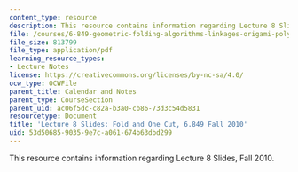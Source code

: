 ```yaml
---
content_type: resource
description: This resource contains information regarding Lecture 8 Slides, Fall 2010.
file: /courses/6-849-geometric-folding-algorithms-linkages-origami-polyhedra-fall-2012/53d5068590359e7ca061674b63dbd299_MIT6_849F12_slidesL08.pdf
file_size: 813799
file_type: application/pdf
learning_resource_types:
- Lecture Notes
license: https://creativecommons.org/licenses/by-nc-sa/4.0/
ocw_type: OCWFile
parent_title: Calendar and Notes
parent_type: CourseSection
parent_uid: ac06f5dc-c82a-b3a0-cb86-73d3c54d5831
resourcetype: Document
title: 'Lecture 8 Slides: Fold and One Cut, 6.849 Fall 2010'
uid: 53d50685-9035-9e7c-a061-674b63dbd299
---
```

This resource contains information regarding Lecture 8 Slides, Fall 2010.